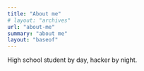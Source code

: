 ```yaml
---
title: "About me"
# layout: "archives"
url: "about-me"
summary: "about me"
layout: "baseof"
---
```


High school student by day, hacker by night.